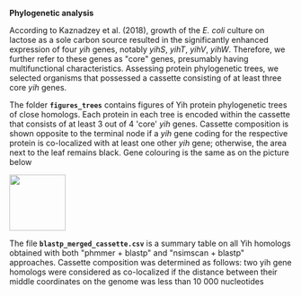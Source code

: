 **Phylogenetic analysis**

According to Kaznadzey et al. (2018), growth of the _E. coli_ culture on lactose as a sole carbon source resulted in the significantly enhanced expression of four _yih_ genes, notably _yihS_, _yihT_, _yihV_, _yihW_. Therefore, we further refer to these genes as "core" genes, presumably having multifunctional characteristics. Assessing protein phylogenetic trees, we selected organisms that possessed a cassette consisting of at least three core _yih_ genes.

The folder **`figures_trees`** contains figures of Yih protein phylogenetic trees of close homologs. Each protein in each tree is encoded within the cassette that consists of at least 3 out of 4 'core' _yih_ genes. Cassette composition is shown opposite to the terminal node if a _yih_ gene coding for the respective protein is co-localized with at least one other _yih_ gene; otherwise, the area next to the leaf remains black. Gene colouring is the same as on the picture below

<img src="[https://your-image-url.type](https://github.com/rybinaanya/FCOM22/blob/main/cassette_K12.png)" width="100" height="100">

The file **`blastp_merged_cassette.csv`** is a summary table on all Yih homologs obtained with both "phmmer + blastp" and "nsimscan + blastp" approaches.  Cassette composition was determined as follows: two yih gene homologs were considered as co-localized if the distance between their middle coordinates on the genome was less than 10 000 nucleotides
